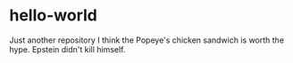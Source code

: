 # hello-world
Just another repository
I think the Popeye's chicken sandwich is worth the hype. Epstein didn't kill himself.
